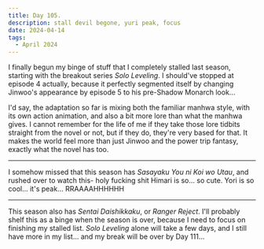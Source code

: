 ```yaml
---
title: Day 105.
description: stall devil begone, yuri peak, focus
date: 2024-04-14
tags: 
  - April 2024
---
```


I finally begun my binge of stuff that I completely stalled last season, starting with the breakout series *Solo Leveling*. I should've stopped at episode 4 actually, because it perfectly segmented itself by changing Jinwoo's appearance by episode 5 to his pre-Shadow Monarch look...

I'd say, the adaptation so far is mixing both the familiar manhwa style, with its own action animation, and also a bit more lore than what the manhwa gives. I cannot remember for the life of me if they take those lore tidbits straight from the novel or not, but if they do, they're very based for that. It makes the world feel more than just Jinwoo and the power trip fantasy, exactly what the novel has too.

-----

I somehow missed that this season has *Sasayaku You ni Koi wo Utau*, and rushed over to watch this- holy fucking shit Himari is so... so cute. Yori is so cool... it's peak... RRAAAAHHHHHH

-----

This season also has *Sentai Daishikkaku*, or *Ranger Reject*. I'll probably shelf this as a binge when the season is over, because I need to focus on finishing my stalled list. *Solo Leveling* alone will take a few days, and I still have more in my list... and my break will be over by Day 111...